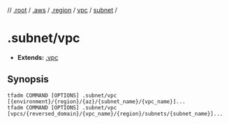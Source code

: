 // [.root] / [.aws] / [.region] / [vpc] / [subnet] /

# .subnet/vpc

- **Extends:** [.vpc](../../../../.tfadm/resources/.vpc.md)

## Synopsis

```
tfadm COMMAND [OPTIONS] .subnet/vpc [{environment}/{region}/{az}/{subnet_name}/{vpc_name}]...
tfadm COMMAND [OPTIONS] .subnet/vpc [vpcs/{reversed_domain}/{vpc_name}/{region}/subnets/{subnet_name}]...
```

[.aws]: ../../../../.tfadm/resources/README.md
[.region]: ../../../../.tfadm/resources/.region.md
[.root]: ../../../../../.tfadm/resources/README.md
[subnet]: ../subnet.md
[vpc]: ../vpc.md

